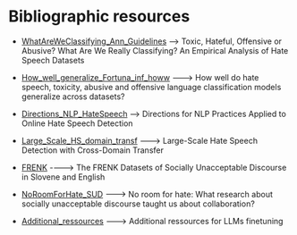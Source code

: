 # Bibliographic resources

- [WhatAreWeClassifying_Ann_Guidelines](https://github.com/rayaneghilene/ARENAS_Automatic_Extremist_Analysis/blob/main/Bibliographic%20resources/WhatAreWeClassifying_Ann_Guidelines.pdf)
--> Toxic, Hateful, Offensive or Abusive? What Are We Really Classifying? An Empirical Analysis of Hate Speech Datasets
- [How_well_generalize_Fortuna_inf_howw](https://github.com/rayaneghilene/ARENAS_Automatic_Extremist_Analysis/blob/main/Bibliographic%20resources/How_well_generalize_Fortuna_inf_howw.pdf)
---> How well do hate speech, toxicity, abusive and offensive language classification models generalize across datasets?
- [Directions_NLP_HateSpeech](https://github.com/rayaneghilene/ARENAS_Automatic_Extremist_Analysis/blob/main/Bibliographic%20resources/Directions_NLP_HateSpeech.pdf)
--> Directions for NLP Practices Applied to Online Hate Speech Detection
- [Large_Scale_HS_domain_transf](https://github.com/rayaneghilene/ARENAS_Automatic_Extremist_Analysis/blob/main/Bibliographic%20resources/Large_Scale_HS_domain_transf.pdf)
---> Large-Scale Hate Speech Detection with Cross-Domain Transfer
- [FRENK](https://github.com/rayaneghilene/ARENAS_Automatic_Extremist_Analysis/blob/main/Bibliographic%20resources/FRENK.pdf)
----> The FRENK Datasets of Socially Unacceptable Discourse in Slovene and English
- [NoRoomForHate_SUD](https://github.com/rayaneghilene/ARENAS_Automatic_Extremist_Analysis/blob/main/Bibliographic%20resources/NoRoomForHate_SUD.pdf)
---> No room for hate: What research about socially unacceptable discourse taught us about collaboration?

- [Additional_ressources](https://github.com/rayaneghilene/ARENAS_Automatic_Extremist_Analysis/blob/main/Bibliographic%20resources/ressources.txt)
---> Additional ressources for LLMs finetuning 
